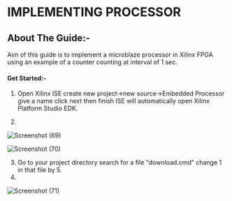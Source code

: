 # IMPLEMENTING PROCESSOR
## About The Guide:-
Aim of this guide is to implement a microblaze processor in Xilinx FPGA using an example of a
counter counting at interval of 1 sec.
#### Get Started:-
1. Open Xilinx ISE create new project->new source->Embedded Processor give a name click next then
finish ISE will automatically open Xilinx Platform Studio EDK.

1.
![Screenshot (69)](https://user-images.githubusercontent.com/64007722/79830462-0db44200-83c3-11ea-947f-7a4893079d0c.png)

![Screenshot (70)](https://user-images.githubusercontent.com/64007722/79830682-90d59800-83c3-11ea-98e2-8ae68173fae1.png)

3. Go to your project directory search for a file "download.cmd" change 1 in that file by 5.
4.
![Screenshot (71)](https://user-images.githubusercontent.com/64007722/79830979-2ffa8f80-83c4-11ea-8e2b-abd92eb42b16.png)

